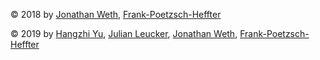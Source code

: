 © 2018 by [Jonathan Weth](mailto:wethjo@katharineum.de), [Frank-Poetzsch-Heffter](mailto:p-h@katharineum.de)

© 2019 by [Hangzhi Yu](mailto:yuha@katharineum.de), [Julian Leucker](mailto:leuckeju@katharineum.de), [Jonathan Weth](mailto:wethjo@katharineum.de), [Frank-Poetzsch-Heffter](mailto:p-h@katharineum.de)